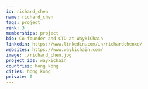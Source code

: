```yaml
---
id: richard_chen
name: richard_chen
tags: project
rank: 3
memberships: project
bio: Co-founder and CTO at WaykiChain
linkedin: https://www.linkedin.com/in/richardchenxd/
websites: https://www.waykichain.com/
image: ./richard_chen.jpg
project_ids: waykichain
countries: hong kong 
cities: hong kong
private: 0
---
```

